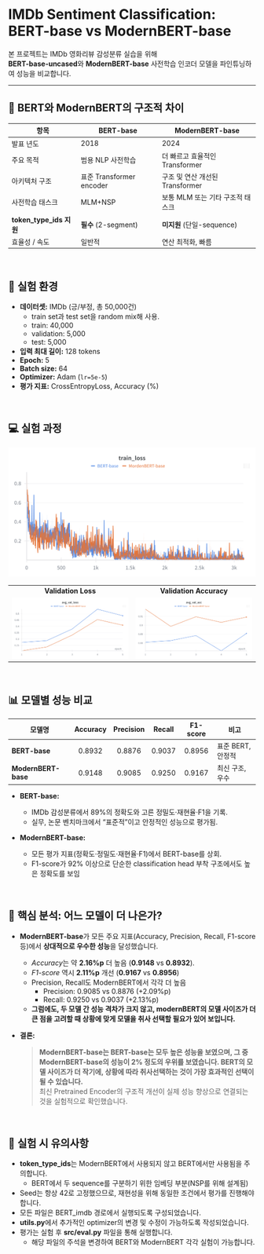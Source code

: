 # IMDb Sentiment Classification: BERT-base vs ModernBERT-base

본 프로젝트는 IMDb 영화리뷰 감성분류 실습을 위해  
**BERT-base-uncased**와 **ModernBERT-base** 사전학습 인코더 모델을 파인튜닝하여 성능을 비교합니다.

---
## 🔎 BERT와 ModernBERT의 구조적 차이

| 항목                | BERT-base                  | ModernBERT-base                |
|---------------------|----------------------------|--------------------------------|
| 발표 년도           | 2018                       | 2024                           |
| 주요 목적           | 범용 NLP 사전학습          | 더 빠르고 효율적인 Transformer |
| 아키텍처 구조       | 표준 Transformer encoder   | 구조 및 연산 개선된 Transformer|
| 사전학습 태스크     | MLM+NSP                    | 보통 MLM 또는 기타 구조적 태스크|
| **token_type_ids 지원** | **필수** (2-segment)    | **미지원** (단일-sequence)     |
| 효율성 / 속도       | 일반적                     | 연산 최적화, 빠름              |


&nbsp;

## 📝 실험 환경

- **데이터셋:** IMDb (긍/부정, 총 50,000건)
    - train set과 test set을 random mix해 사용.
    - train: 40,000
    - validation: 5,000
    - test: 5,000
- **입력 최대 길이:** 128 tokens
- **Epoch:** 5
- **Batch size:** 64
- **Optimizer:** Adam (`lr=5e-5`)
- **평가 지표:** CrossEntropyLoss, Accuracy (%)



&nbsp;
## 💻 실험 과정

![Train Loss 그래프](./img/train_loss.png)


<table>
  <tr>
    <td align="center"><b>Validation Loss</b></td>
    <td align="center"><b>Validation Accuracy</b></td>
  </tr>
  <tr>
    <td>
      <img src="./img/val_loss.png" alt="Validation Loss" width="400"/>
    </td>
    <td>
      <img src="./img/val_acc.png" alt="Validation Accuracy" width="400"/>
    </td>
  </tr>
</table>



&nbsp;
## 📊 모델별 성능 비교

| 모델명              | Accuracy | Precision | Recall  | F1-score | 비고               |
|---------------------|:--------:|:---------:|:-------:|:--------:|--------------------|
| **BERT-base**       | 0.8932   | 0.8876    | 0.9037  | 0.8956   | 표준 BERT, 안정적  |
| **ModernBERT-base** | 0.9148   | 0.9085    | 0.9250  | 0.9167   | 최신 구조, 우수    |

- **BERT-base:**
    - IMDb 감성분류에서 89%의 정확도와 고른 정밀도·재현율·F1을 기록.
    - 실무, 논문 벤치마크에서 “표준적”이고 안정적인 성능으로 평가됨.

- **ModernBERT-base:**
    - 모든 평가 지표(정확도·정밀도·재현율·F1)에서 BERT-base를 상회.
    - F1-score가 92% 이상으로 단순한 classification head 부착 구조에서도 높은 정확도를 보임



&nbsp;
## 🚩 핵심 분석: 어느 모델이 더 나은가?

- **ModernBERT-base**가 모든 주요 지표(Accuracy, Precision, Recall, F1-score 등)에서 **상대적으로 우수한 성능**을 달성했습니다.
    - *Accuracy*는 약 **2.16%p** 더 높음 (**0.9148** vs **0.8932**).
    - *F1-score* 역시 **2.11%p** 개선 (**0.9167** vs **0.8956**)
    - Precision, Recall도 ModernBERT에서 각각 더 높음
      - Precision: 0.9085 vs 0.8876 (+2.09%p)
      - Recall: 0.9250 vs 0.9037 (+2.13%p)
    - **그럼에도, 두 모델 간 성능 격차가 크지 않고, modernBERT의 모델 사이즈가 더 큰 점을 고려할 때 상황에 맞게 모델을 취사 선택할 필요가 있어 보입니다.**

- **결론:**  
  > **ModernBERT-base는 BERT-base는 모두 높은 성능을 보였으며, 그 중 ModernBERT-base의 성능이 2% 정도의 우위를 보였습니다. BERT의 모델 사이즈가 더 작기에, 상황에 따라 취사선택하는 것이 가장 효과적인 선택이 될 수 있습니다.**  
  > 최신 Pretrained Encoder의 구조적 개선이 실제 성능 향상으로 연결되는 것을 실험적으로 확인했습니다.


&nbsp;

## 📝 실험 시 유의사항

- **token_type_ids**는 ModernBERT에서 사용되지 않고 BERT에서만 사용됨을 주의합니다.
    - BERT에서 두 sequence를 구분하기 위한 임베딩 부분(NSP를 위해 설계됨)
- Seed는 항상 42로 고정했으므로, 재현성을 위해 동일한 조건에서 평가를 진행해야 합니다.
- 모든 파일은 BERT_imdb 경로에서 실행되도록 구성되었습니다.
- **utils.py**에서 추가적인 optimizer의 변경 및 수정이 가능하도록 작성되었습니다.
- 평가는 실험 후 **src/eval.py** 파일을 통해 실행합니다.
    - 해당 파일의 주석을 변경하여 BERT와 ModernBERT 각각 실험이 가능합니다.



